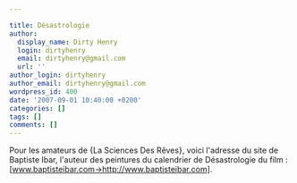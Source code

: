 ```yaml
---

title: Désastrologie
author:
  display_name: Dirty Henry
  login: dirtyhenry
  email: dirtyhenry@gmail.com
  url: ''
author_login: dirtyhenry
author_email: dirtyhenry@gmail.com
wordpress_id: 400
date: '2007-09-01 10:40:00 +0200'
categories: []
tags: []
comments: []
---
```

Pour les amateurs de {La Sciences Des Rêves}, voici l'adresse du site de Baptiste Ibar, l'auteur des peintures du calendrier de Désastrologie du film : [www.baptisteibar.com->http://www.baptisteibar.com].
